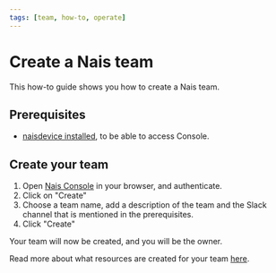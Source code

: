 ```yaml
---
tags: [team, how-to, operate]
---
```


# Create a Nais team

This how-to guide shows you how to create a Nais team.

## Prerequisites

- [naisdevice installed](../naisdevice/how-to/install.md), to be able to access Console.

## Create your team

1. Open [Nais Console](https://console.<<tenant()>>.cloud.nais.io/) in your browser, and authenticate.
2. Click on "Create"
3. Choose a team name, add a description of the team and the Slack channel that is mentioned in the prerequisites.
4. Click "Create"

Your team will now be created, and you will be the owner.

Read more about what resources are created for your team [here](../../explanations/team.md).
